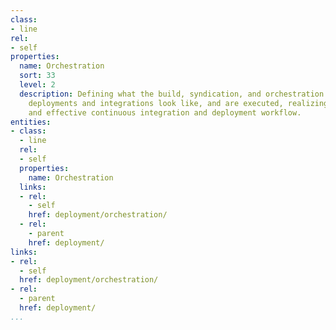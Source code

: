 ```yaml
---
class:
- line
rel:
- self
properties:
  name: Orchestration
  sort: 33
  level: 2
  description: Defining what the build, syndication, and orchestration of service
    deployments and integrations look like, and are executed, realizing a more organized
    and effective continuous integration and deployment workflow.
entities:
- class:
  - line
  rel:
  - self
  properties:
    name: Orchestration
  links:
  - rel:
    - self
    href: deployment/orchestration/
  - rel:
    - parent
    href: deployment/
links:
- rel:
  - self
  href: deployment/orchestration/
- rel:
  - parent
  href: deployment/
...
```

